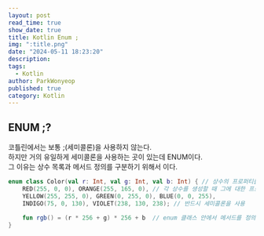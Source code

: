 ```yaml
---
layout: post
read_time: true
show_date: true
title: Kotlin Enum ;
img: ":title.png"
date: "2024-05-11 18:23:20"
description: 
tags:
  - Kotlin
author: ParkWonyeop
published: true
category: Kotlin
---
```

## ENUM ;?

코틀린에서는 보통 ;(세미콜론)을 사용하지 않는다.  
하지만 거의 유일하게 세미콜론을 사용하는 곳이 있는데 ENUM이다.  
그 이유는 상수 목록과 메서드 정의를 구분하기 위해서 이다.  

```Kotlin
enum class Color(val r: Int, val g: Int, val b: Int) { // 상수의 프로퍼티를 정의
    RED(255, 0, 0), ORANGE(255, 165, 0), // 각 상수를 생성할 때 그에 대한 프로퍼티 값을 지정
    YELLOW(255, 255, 0), GREEN(0, 255, 0), BLUE(0, 0, 255),
    INDIGO(75, 0, 130), VIOLET(238, 130, 238); // 반드시 세미콜론을 사용
    
    fun rgb() = (r * 256 + g) * 256 + b  // enum 클래스 안에서 메서드를 정의
}
```